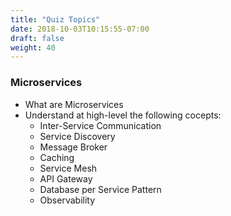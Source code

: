 ```yaml
---
title: "Quiz Topics"
date: 2018-10-03T10:15:55-07:00
draft: false
weight: 40
---
```


### Microservices

- What are Microservices
- Understand at high-level the following cocepts:
  - Inter-Service Communication
  - Service Discovery
  - Message Broker
  - Caching
  - Service Mesh
  - API Gateway
  - Database per Service Pattern
  - Observability